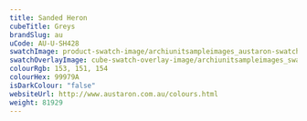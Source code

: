 ```yaml
---
title: Sanded Heron
cubeTitle: Greys
brandSlug: au
uCode: AU-U-SH428
swatchImage: product-swatch-image/archiunitsampleimages_austaron-swatch_Sanded_Heron.jpg
swatchOverlayImage: cube-swatch-overlay-image/archiunitsampleimages_swatch-overlay_austaron.png
colourRgb: 153, 151, 154
colourHex: 99979A
isDarkColour: "false"
websiteUrl: http://www.austaron.com.au/colours.html
weight: 81929
---
```

